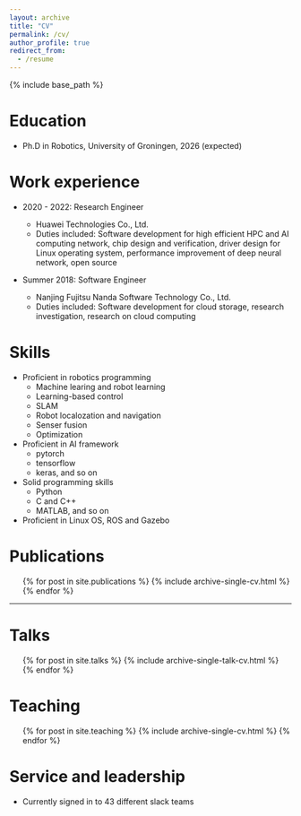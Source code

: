 ```yaml
---
layout: archive
title: "CV"
permalink: /cv/
author_profile: true
redirect_from:
  - /resume
---
```


{% include base_path %}

Education
======
* Ph.D in Robotics, University of Groningen, 2026 (expected)

Work experience
======
* 2020 - 2022: Research Engineer
  * Huawei Technologies Co., Ltd.
  * Duties included: Software development for high efficient HPC and AI computing network, chip design and verification,  driver design for Linux operating system, performance improvement of deep neural network, open source

* Summer 2018: Software Engineer
  * Nanjing Fujitsu Nanda Software Technology Co., Ltd.
  * Duties included: Software development for cloud storage, research investigation, research on cloud computing
  
Skills
======
* Proficient in robotics programming
  * Machine learing and robot learning
  * Learning-based control
  * SLAM
  * Robot localozation and navigation
  * Senser fusion
  * Optimization
* Proficient in AI framework
  * pytorch
  * tensorflow
  * keras, and so on
* Solid programming skills
  * Python
  * C and C++
  * MATLAB, and so on
* Proficient in Linux OS, ROS and Gazebo

Publications
======
  <ul>{% for post in site.publications %}
    {% include archive-single-cv.html %}
  {% endfor %}</ul>

------


Talks
======
  <ul>{% for post in site.talks %}
    {% include archive-single-talk-cv.html %}
  {% endfor %}</ul>
  
Teaching
======
  <ul>{% for post in site.teaching %}
    {% include archive-single-cv.html %}
  {% endfor %}</ul>
  
Service and leadership
======
* Currently signed in to 43 different slack teams
